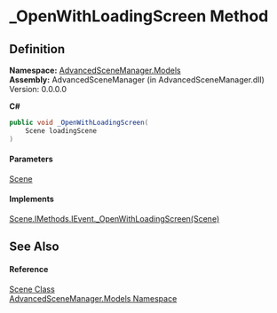 # \_OpenWithLoadingScreen Method

## Definition

**Namespace:** [AdvancedSceneManager.Models](N_AdvancedSceneManager_Models.md)\
**Assembly:** AdvancedSceneManager (in AdvancedSceneManager.dll) Version: 0.0.0.0

**C#**

```c#
public void _OpenWithLoadingScreen(
	Scene loadingScene
)
```

#### Parameters

&#x20; [Scene](T_AdvancedSceneManager_Models_Scene.md)&#x20;

#### Implements

[Scene.IMethods.IEvent.\_OpenWithLoadingScreen(Scene)](M_AdvancedSceneManager_Models_Scene_IMethods_IEvent__OpenWithLoadingScreen.md)

## See Also

#### Reference

[Scene Class](T_AdvancedSceneManager_Models_Scene.md)\
[AdvancedSceneManager.Models Namespace](N_AdvancedSceneManager_Models.md)
